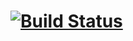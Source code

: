 [![Build Status](https://travis-ci.org/obiz/common.png?branch=travis,develop,master)](https://travis-ci.org/obiz/common?branch=travis,develop,master)
=============
